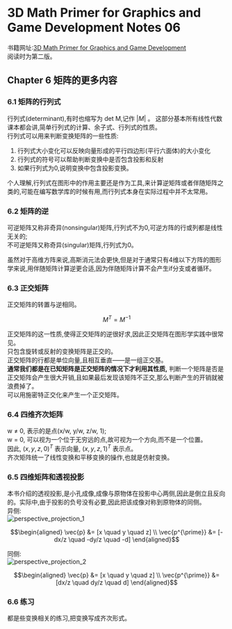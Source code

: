 # 3D Math Primer for Graphics and Game Development Notes 06
书籍网址:[3D Math Primer for Graphics and Game Development](https://gamemath.com/book/)  
阅读时为第二版。  
## Chapter 6 矩阵的更多内容
### 6.1 矩阵的行列式  
行列式(determinant),有时也缩写为 det M,记作 $|M|$ 。
这部分基本所有线性代数课本都会讲,简单行列式的计算、余子式、行列式的性质。  
行列式可以用来判断变换矩阵的一些性质:  
1.  行列式大小变化可以反映向量形成的平行四边形(平行六面体)的大小变化  
2.  行列式的符号可以帮助判断变换中是否包含投影和反射
3.  如果行列式为0,说明变换中包含投影变换。  

个人理解,行列式在图形中的作用主要还是作为工具,来计算逆矩阵或者伴随矩阵之类的,可能在编写数学库的时候有用,而行列式本身在实际过程中并不太常用。  

### 6.2 矩阵的逆  
  
可逆矩阵又称非奇异(nonsingular)矩阵,行列式不为0,可逆方阵的行或列都是线性无关的;  
不可逆矩阵又称奇异(singular)矩阵,行列式为0。 

虽然对于高维方阵来说,高斯消元法会更快,但是对于通常只有4维以下方阵的图形学来说,用伴随矩阵计算逆更合适,因为伴随矩阵计算不会产生if分支或者循环。  

### 6.3 正交矩阵  
正交矩阵的转置与逆相同。  
```math
M^T = M^{-1}
```
正交矩阵的这一性质,使得正交矩阵的逆很好求,因此正交矩阵在图形学实践中很常见。  
只包含旋转或反射的变换矩阵是正交的。  
正交矩阵的行都是单位向量,且相互垂直——是一组正交基。  
**通常我们都是在已知矩阵是正交矩阵的情况下才利用其性质,** 判断一个矩阵是否是正交矩阵会产生很大开销,且如果最后发现该矩阵不正交,那么判断产生的开销就被浪费掉了。  
可以用施密特正交化来产生一个正交矩阵。

### 6.4 四维齐次矩阵  
w $\neq$ 0, 表示的是点(x/w, y/w, z/w, 1);  
w = 0, 可以视为一个位于无穷远的点,故可视为一个方向,而不是一个位置。  
因此, $(x, y, z, 0)^T$ 表示向量, $(x, y, z, 1)^T$ 表示点。  
齐次矩阵统一了线性变换和平移变换的操作,也就是仿射变换。  

### 6.5 四维矩阵和透视投影  
本书介绍的透视投影,是小孔成像,成像与原物体在投影中心两侧,因此是倒立且反向的。实际中,由于投影的负号没有必要,因此把该成像对称到原物体的同侧。  
异侧:  
![perspective_projection_1](https://cdn.jsdelivr.net/gh/Kevincyc99/PicBed@master/Notes/perspective_projection_1.png)  
```math
\begin{aligned}
\vec{p} &= [x \quad y \quad z] \\
\vec{p^{\prime}} &= [-dx/z \quad -dy/z \quad -d]
\end{aligned}
```  
同侧:  
![perspective_projection_2](https://cdn.jsdelivr.net/gh/Kevincyc99/PicBed@master/Notes/perspective_projection_2.png)  
```math
\begin{aligned}
\vec{p} &= [x \quad y \quad z] \\
\vec{p^{\prime}} &= [dx/z \quad dy/z \quad d]
\end{aligned}
```  
### 6.6 练习  
都是些变换相关的练习,把变换写成齐次形式。
